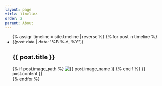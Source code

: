 ```yaml
---
layout: page
title: Timeline
order: 2
parent: About
---
```


<div class="timeline">
  <ul>
    {% assign timeline = site.timeline | reverse %}
    {% for post in timeline %}
    <li class="timeline-item-container">
      <section class="timeline-item">
        <time datetime="{{post.date | date: "%Y-%m-%d"}}">{{post.date | date: "%B %-d, %Y"}}</time>
        <h2>{{ post.title }}</h2>
        {% if post.image_path %}
          <img src="{{ post.image_path}}" alt="{{ post.image_name }}">
        {% endif %}
        {{ post.content }}
      </section>
    </li>
    {% endfor %}
  </ul>
</div>
